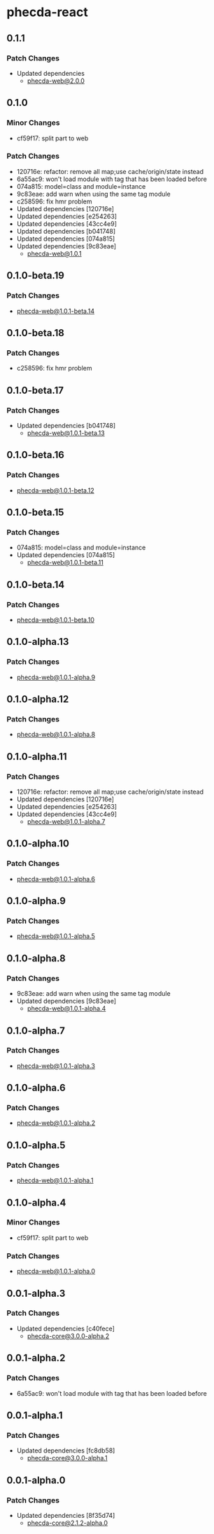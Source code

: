 # phecda-react

## 0.1.1

### Patch Changes

- Updated dependencies
  - phecda-web@2.0.0

## 0.1.0

### Minor Changes

- cf59f17: split part to web

### Patch Changes

- 120716e: refactor: remove all map;use cache/origin/state instead
- 6a55ac9: won't load module with tag that has been loaded before
- 074a815: model=class and module=instance
- 9c83eae: add warn when using the same tag module
- c258596: fix hmr problem
- Updated dependencies [120716e]
- Updated dependencies [e254263]
- Updated dependencies [43cc4e9]
- Updated dependencies [b041748]
- Updated dependencies [074a815]
- Updated dependencies [9c83eae]
  - phecda-web@1.0.1

## 0.1.0-beta.19

### Patch Changes

- phecda-web@1.0.1-beta.14

## 0.1.0-beta.18

### Patch Changes

- c258596: fix hmr problem

## 0.1.0-beta.17

### Patch Changes

- Updated dependencies [b041748]
  - phecda-web@1.0.1-beta.13

## 0.1.0-beta.16

### Patch Changes

- phecda-web@1.0.1-beta.12

## 0.1.0-beta.15

### Patch Changes

- 074a815: model=class and module=instance
- Updated dependencies [074a815]
  - phecda-web@1.0.1-beta.11

## 0.1.0-beta.14

### Patch Changes

- phecda-web@1.0.1-beta.10

## 0.1.0-alpha.13

### Patch Changes

- phecda-web@1.0.1-alpha.9

## 0.1.0-alpha.12

### Patch Changes

- phecda-web@1.0.1-alpha.8

## 0.1.0-alpha.11

### Patch Changes

- 120716e: refactor: remove all map;use cache/origin/state instead
- Updated dependencies [120716e]
- Updated dependencies [e254263]
- Updated dependencies [43cc4e9]
  - phecda-web@1.0.1-alpha.7

## 0.1.0-alpha.10

### Patch Changes

- phecda-web@1.0.1-alpha.6

## 0.1.0-alpha.9

### Patch Changes

- phecda-web@1.0.1-alpha.5

## 0.1.0-alpha.8

### Patch Changes

- 9c83eae: add warn when using the same tag module
- Updated dependencies [9c83eae]
  - phecda-web@1.0.1-alpha.4

## 0.1.0-alpha.7

### Patch Changes

- phecda-web@1.0.1-alpha.3

## 0.1.0-alpha.6

### Patch Changes

- phecda-web@1.0.1-alpha.2

## 0.1.0-alpha.5

### Patch Changes

- phecda-web@1.0.1-alpha.1

## 0.1.0-alpha.4

### Minor Changes

- cf59f17: split part to web

### Patch Changes

- phecda-web@1.0.1-alpha.0

## 0.0.1-alpha.3

### Patch Changes

- Updated dependencies [c40fece]
  - phecda-core@3.0.0-alpha.2

## 0.0.1-alpha.2

### Patch Changes

- 6a55ac9: won't load module with tag that has been loaded before

## 0.0.1-alpha.1

### Patch Changes

- Updated dependencies [fc8db58]
  - phecda-core@3.0.0-alpha.1

## 0.0.1-alpha.0

### Patch Changes

- Updated dependencies [8f35d74]
  - phecda-core@2.1.2-alpha.0
